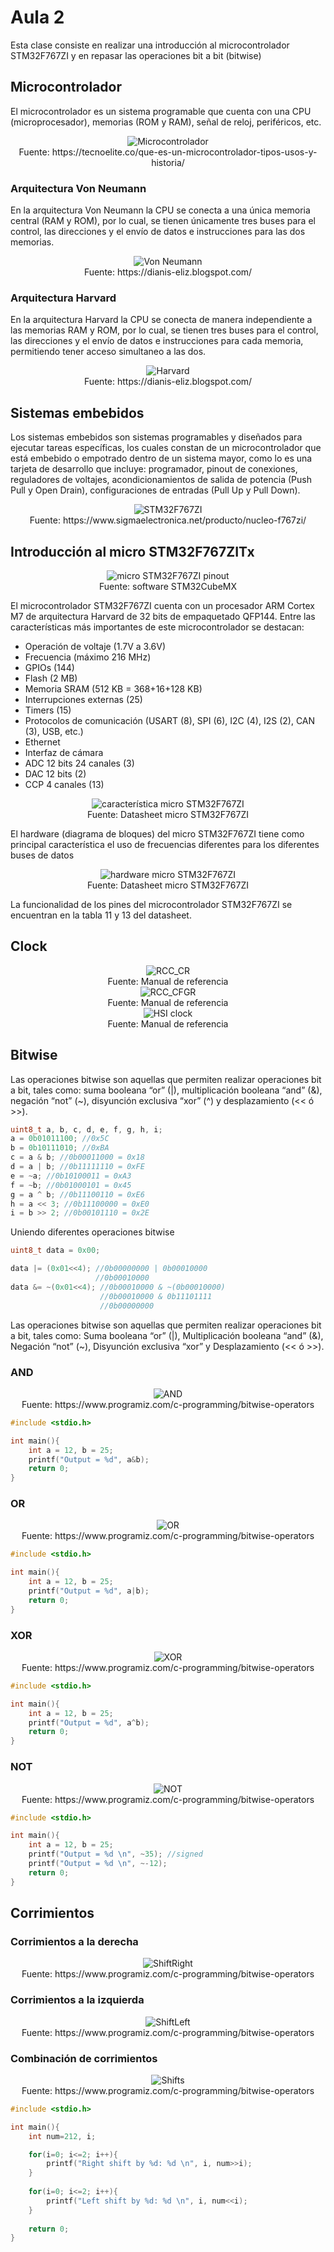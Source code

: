 <h1>Aula 2</h1>

Esta clase consiste en realizar una introducción al microcontrolador STM32F767ZI y en repasar las operaciones bit a bit (bitwise)

<h2>Microcontrolador</h2>

El microcontrolador es un sistema programable que cuenta con una CPU (microprocesador), memorias (ROM y RAM), señal de reloj, periféricos, etc.

<div align="center">
<img src="Imagenes/image-2.png" alt="Microcontrolador"/>
<br>
<figcaption>Fuente: https://tecnoelite.co/que-es-un-microcontrolador-tipos-usos-y-historia/</figcaption>
</div>

<h3>Arquitectura Von Neumann</h3>

En la arquitectura Von Neumann la CPU se conecta a una única memoria central (RAM y ROM), por lo cual, se tienen únicamente tres buses para el control, las direcciones y el envío de datos e instrucciones para las dos memorias.

<div align="center">
<img src="Imagenes/image-3.png" alt="Von Neumann"/>
<br>
<figcaption>Fuente: https://dianis-eliz.blogspot.com/</figcaption>
</div>

<h3>Arquitectura Harvard</h3>

En la arquitectura Harvard la CPU se conecta de manera independiente a las memorias RAM y ROM, por lo cual, se tienen tres buses para el control, las direcciones y el envío de datos e instrucciones para cada memoria, permitiendo tener acceso simultaneo a las dos.

<div align="center">
<img src="Imagenes/image-4.png" alt="Harvard"/>
<br>
<figcaption>Fuente: https://dianis-eliz.blogspot.com/</figcaption>
</div>

<h2>Sistemas embebidos</h2>

Los sistemas embebidos son sistemas programables y diseñados para ejecutar tareas específicas, los cuales constan de un microcontrolador que está embebido o empotrado dentro de un sistema mayor, como lo es una tarjeta de desarrollo que incluye: programador, pinout de conexiones, reguladores de voltajes, acondicionamientos de salida de potencia (Push Pull y Open Drain), configuraciones de entradas (Pull Up y Pull Down).

<div align="center">
<img src="Imagenes/image-5.png" alt="STM32F767ZI"/>
<br>
<figcaption>Fuente: https://www.sigmaelectronica.net/producto/nucleo-f767zi/</figcaption>
</div>

<h2>Introducción al micro STM32F767ZITx</h2>

<div align="center">
<img src="Imagenes/image-9.png" alt="micro STM32F767ZI pinout"/>
<br>
<figcaption>Fuente: software STM32CubeMX</figcaption>
</div>

El microcontrolador STM32F767ZI cuenta con un procesador ARM Cortex M7 de arquitectura Harvard de 32 bits de empaquetado QFP144. Entre las características más importantes de este microcontrolador se destacan:

- Operación de voltaje (1.7V a 3.6V)
- Frecuencia (máximo 216 MHz)
- GPIOs (144)
- Flash (2 MB)
- Memoria SRAM (512 KB = 368+16+128 KB)
- Interrupciones externas (25)
- Timers (15)
- Protocolos de comunicación (USART (8), SPI (6), I2C (4), I2S (2), CAN (3), USB, etc.)
- Ethernet
- Interfaz de cámara
- ADC 12 bits 24 canales (3)
- DAC 12 bits (2)
- CCP 4 canales (13)

<div align="center">
<img src="Imagenes/image.png" alt="característica micro STM32F767ZI"/>
<br>
<figcaption>Fuente: Datasheet micro STM32F767ZI</figcaption>
</div>

El hardware (diagrama de bloques) del micro STM32F767ZI tiene como principal característica el uso de frecuencias diferentes para los diferentes buses de datos

<div align="center">
<img src="Imagenes/image-1.png" alt="hardware micro STM32F767ZI"/>
<br>
<figcaption>Fuente: Datasheet micro STM32F767ZI</figcaption>
</div>

La funcionalidad de los pines del microcontrolador STM32F767ZI se encuentran en la tabla 11 y 13 del datasheet.

<h2>Clock</h2>

<div align="center">
<img src="Imagenes/image-6.png" alt="RCC_CR"/>
<br>
<figcaption>Fuente: Manual de referencia</figcaption>
</div>

<div align="center">
<img src="Imagenes/image-7.png" alt="RCC_CFGR"/>
<br>
<figcaption>Fuente: Manual de referencia</figcaption>
</div>

<div align="center">
<img src="Imagenes/image-8.png" alt="HSI clock"/>
<br>
<figcaption>Fuente: Manual de referencia</figcaption>
</div>

<h2>Bitwise</h2>

Las operaciones bitwise son aquellas que permiten realizar operaciones bit a bit, tales como: suma booleana “or” (|), multiplicación booleana “and” (&), negación “not” (~), disyunción exclusiva “xor” (^) y desplazamiento (<< ó >>).

```c
uint8_t a, b, c, d, e, f, g, h, i;
a = 0b01011100; //0x5C
b = 0b10111010; //0xBA
c = a & b; //0b00011000 = 0x18
d = a | b; //0b11111110 = 0xFE
e = ~a; //0b10100011 = 0xA3
f = ~b; //0b01000101 = 0x45
g = a ^ b; //0b11100110 = 0xE6
h = a << 3; //0b11100000 = 0xE0
i = b >> 2; //0b00101110 = 0x2E
```

Uniendo diferentes operaciones bitwise

```c
uint8_t data = 0x00;

data |= (0x01<<4); //0b00000000 | 0b00010000
                   //0b00010000
data &= ~(0x01<<4); //0b00010000 & ~(0b00010000)
                    //0b00010000 & 0b11101111
                    //0b00000000
```

Las operaciones bitwise son aquellas que permiten realizar operaciones bit a bit, tales como: Suma booleana “or” (|), Multiplicación booleana “and” (&), Negación “not” (~), Disyunción exclusiva “xor” y Desplazamiento (<< ó >>).

<h3>AND</h3>

<div align="center">
<img src="Imagenes/image-15.png" alt="AND"/>
<br>
<figcaption>Fuente: https://www.programiz.com/c-programming/bitwise-operators</figcaption>
</div>

```c
#include <stdio.h>

int main(){
    int a = 12, b = 25;
    printf("Output = %d", a&b);
    return 0;
}
```

<h3>OR</h3>

<div align="center">
<img src="Imagenes/image-16.png" alt="OR"/>
<br>
<figcaption>Fuente: https://www.programiz.com/c-programming/bitwise-operators</figcaption>
</div>

```c
#include <stdio.h>

int main(){
    int a = 12, b = 25;
    printf("Output = %d", a|b);
    return 0;
}
```

<h3>XOR</h3>

<div align="center">
<img src="Imagenes/image-17.png" alt="XOR"/>
<br>
<figcaption>Fuente: https://www.programiz.com/c-programming/bitwise-operators</figcaption>
</div>

```c
#include <stdio.h>

int main(){
    int a = 12, b = 25;
    printf("Output = %d", a^b);
    return 0;
}
```

<h3>NOT</h3>

<div align="center">
<img src="Imagenes/image-18.png" alt="NOT"/>
<br>
<figcaption>Fuente: https://www.programiz.com/c-programming/bitwise-operators</figcaption>
</div>

```c
#include <stdio.h>

int main(){
    int a = 12, b = 25;
    printf("Output = %d \n", ~35); //signed
    printf("Output = %d \n", ~-12);
    return 0;
}
```

<h2>Corrimientos</h2>

<h3>Corrimientos a la derecha</h3>

<div align="center">
<img src="Imagenes/image-19.png" alt="ShiftRight"/>
<br>
<figcaption>Fuente: https://www.programiz.com/c-programming/bitwise-operators</figcaption>
</div>

<h3>Corrimientos a la izquierda</h3>

<div align="center">
<img src="Imagenes/image-20.png" alt="ShiftLeft"/>
<br>
<figcaption>Fuente: https://www.programiz.com/c-programming/bitwise-operators</figcaption>
</div>

<h3>Combinación de corrimientos</h3>

<div align="center">
<img src="Imagenes/image-21.png" alt="Shifts"/>
<br>
<figcaption>Fuente: https://www.programiz.com/c-programming/bitwise-operators</figcaption>
</div>

```c
#include <stdio.h>

int main(){
    int num=212, i;

    for(i=0; i<=2; i++){
        printf("Right shift by %d: %d \n", i, num>>i);
    }
    
    for(i=0; i<=2; i++){
        printf("Left shift by %d: %d \n", i, num<<i);
    }
    
    return 0;
}
```

